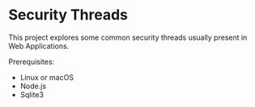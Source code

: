 # Security Threads

This project explores some common security threads usually present in Web Applications.

Prerequisites:
- Linux or macOS
- Node.js
- Sqlite3
  
